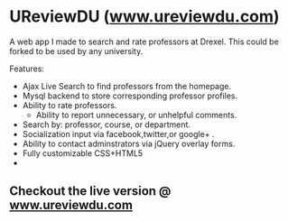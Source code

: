 UReviewDU (www.ureviewdu.com)
=========

A web app I made to search and rate professors at Drexel. This could be forked to be used by any university.

Features:
+ Ajax Live Search to find professors from the homepage.
+ Mysql backend to store corresponding professor profiles.
+ Ability to rate professors.
  + Ability to report unnecessary, or unhelpful comments.
+ Search by: professor, course, or department. 
+ Socialization input via facebook,twitter,or google+ .
+ Ability to contact adminstrators via jQuery overlay forms.
+ Fully customizable CSS+HTML5
+ 

## Checkout the live version @ www.ureviewdu.com

